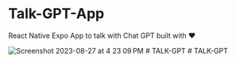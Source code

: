 # Talk-GPT-App
React Native Expo App to talk with Chat GPT built with ❤️

![Screenshot 2023-08-27 at 4 23 09 PM](https://github.com/betomoedano/Talk-GPT-App/assets/43630417/92f36167-ef06-4ecb-81b8-809fab9c8371)
#   T A L K - G P T  
 #   T A L K - G P T  
 